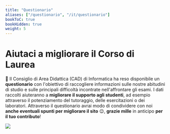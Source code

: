 ```yaml
---
title: "Questionario"
aliases: ["/questionario", "/it/questionario"]
bookToC: true
bookHidden: true
weight: 5
---
```


# Aiutaci a migliorare il Corso di Laurea

📝 Il Consiglio di Area Didattica (CAD) di Informatica ha reso disponibile un **questionario** con l'obiettivo di
raccogliere informazioni sulle nostre abitudini di studio e sulle principali difficoltà incontrate nell'affrontare gli
esami. I dati raccolti aiuteranno a **migliorare il supporto agli studenti**, ad esempio attraverso il potenziamento del
tutoraggio, delle esercitazioni o dei laboratori. Attraverso il questionario avrai modo di condividere con noi **anche
eventuali spunti per migliorare il sito** 😉, **grazie mille** in anticipo **per il tuo contributo**!

[![](https://img.shields.io/badge/-vai_al_questionario-673AB7?style=for-the-badge&logo=googleforms&logoColor=white&link=https://forms.gle/7jWbe8Uej1Y5FG24A)](https://forms.gle/7jWbe8Uej1Y5FG24A)